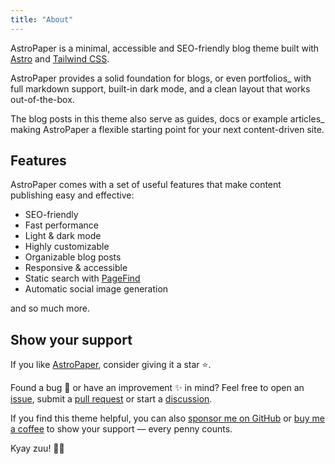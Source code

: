 ```yaml
---
title: "About"
---
```


AstroPaper is a minimal, accessible and SEO-friendly blog theme built with [Astro](https://astro.build/) and [Tailwind CSS](https://tailwindcss.com/).

AstroPaper provides a solid foundation for blogs, or even portfolios\_ with full markdown support, built-in dark mode, and a clean layout that works out-of-the-box.

The blog posts in this theme also serve as guides, docs or example articles\_ making AstroPaper a flexible starting point for your next content-driven site.

## Features

AstroPaper comes with a set of useful features that make content publishing easy and effective:

- SEO-friendly
- Fast performance
- Light & dark mode
- Highly customizable
- Organizable blog posts
- Responsive & accessible
- Static search with [PageFind](https://pagefind.app/)
- Automatic social image generation

and so much more.

## Show your support

If you like [AstroPaper](https://github.com/satnaing/astro-paper), consider giving it a star ⭐️.

Found a bug 🐛 or have an improvement ✨ in mind? Feel free to open an [issue](https://github.com/satnaing/astro-paper/issues), submit a [pull request](https://github.com/satnaing/astro-paper/pulls) or start a [discussion](https://github.com/satnaing/astro-paper/discussions).

If you find this theme helpful, you can also [sponsor me on GitHub](https://github.com/sponsors/satnaing) or [buy me a coffee](https://buymeacoffee.com/satnaing) to show your support — every penny counts.

Kyay zuu! 🙏🏼
